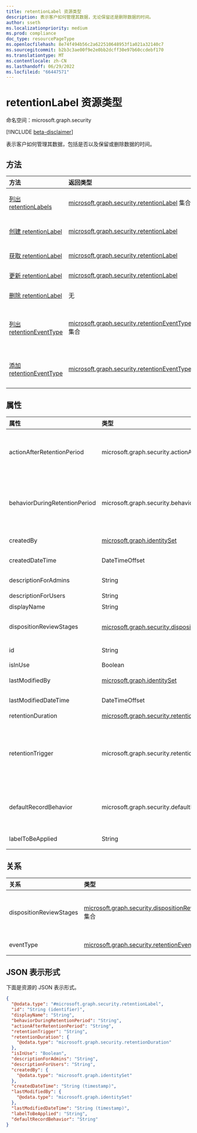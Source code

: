 ```yaml
---
title: retentionLabel 资源类型
description: 表示客户如何管理其数据，无论保留还是删除数据的时间。
author: sseth
ms.localizationpriority: medium
ms.prod: compliance
doc_type: resourcePageType
ms.openlocfilehash: 8e74f494b56c2a622510648953f1a021a32140c7
ms.sourcegitcommit: b2b3c3ae00f9e2e0bb2dcff30e97b60ccdebf170
ms.translationtype: MT
ms.contentlocale: zh-CN
ms.lasthandoff: 06/29/2022
ms.locfileid: "66447571"
---
```

# <a name="retentionlabel-resource-type"></a>retentionLabel 资源类型

命名空间：microsoft.graph.security

[!INCLUDE [beta-disclaimer](../../includes/beta-disclaimer.md)]

表示客户如何管理其数据，包括是否以及保留或删除数据的时间。

## <a name="methods"></a>方法
|方法|返回类型|说明|
|:---|:---|:---|
|[列出 retentionLabels](../api/security-retentionlabel-list.md)|[microsoft.graph.security.retentionLabel](../resources/security-retentionlabel.md) 集合|获取 [retentionLabel](../resources/security-retentionlabel.md) 对象及其属性的列表。|
|[创建 retentionLabel](../api/security-retentionlabel-post.md)|[microsoft.graph.security.retentionLabel](../resources/security-retentionlabel.md)|创建新的 [retentionLabel](../resources/security-retentionlabel.md) 对象。|
|[获取 retentionLabel](../api/security-retentionlabel-get.md)|[microsoft.graph.security.retentionLabel](../resources/security-retentionlabel.md)|读取 [retentionLabel](../resources/security-retentionlabel.md) 对象的属性和关系。|
|[更新 retentionLabel](../api/security-retentionlabel-update.md)|[microsoft.graph.security.retentionLabel](../resources/security-retentionlabel.md)|更新 [retentionLabel](../resources/security-retentionlabel.md) 对象的属性。|
|[删除 retentionLabel](../api/security-retentionlabel-delete.md)|无|删除 [retentionLabel](../resources/security-retentionlabel.md) 对象。|
|[列出 retentionEventType](../api/security-retentioneventtype-list.md)|[microsoft.graph.security.retentionEventType](../resources/security-retentioneventtype.md) 集合|从 exapnd eventType 导航属性获取 retentionEventType 资源。|
|[添加 retentionEventType](../api/security-retentioneventtype-post.md)|[microsoft.graph.security.retentionEventType](../resources/security-retentioneventtype.md)|通过在创建标签时添加相关的 odata 属性来添加 eventType。|

## <a name="properties"></a>属性
|属性|类型|说明|
|:---|:---|:---|
|actionAfterRetentionPeriod|microsoft.graph.security.actionAfterRetentionPeriod| 指定在保留期内应用此标签的文档要执行的操作。 可能的值包括 `none`、`delete`、`startDispositionReview`、`unknownFutureValue`。|
|behaviorDuringRetentionPeriod|microsoft.graph.security.behaviorDuringRetentionPeriod|指定在保留期内使用此标签的文档的行为。 可能的值包括 `doNotRetain`、`retain`、`retainAsRecord`、`retainAsRegulatoryRecord`、`unknownFutureValue`。|
|createdBy|[microsoft.graph.identitySet](/graph/api/resources/identityset)|表示创建 retentionLabel 的用户。|
|createdDateTime|DateTimeOffset|表示创建 retentionLabel 的日期和时间。|
|descriptionForAdmins|String|为管理员提供标签信息。可选。|
|descriptionForUsers|String|为用户提供标签信息。 可选。|
|displayName|String|定义标签名称的唯一字符串。|
|dispositionReviewStages|[microsoft.graph.security.dispositionReviewStage](../resources/security-dispositionreviewstage.md) 集合|在审查阶段，审阅者将收到通知，以确定是必须删除还是保留文档。|
|id|String|retentionLabel 的唯一 ID。 [entity](/graph/api/resources/entity).|
|isInUse|Boolean|指定当前是否正在使用标签。|
|lastModifiedBy|[microsoft.graph.identitySet](/graph/api/resources/identityset)|上次修改 retentionLabel 的用户。|
|lastModifiedDateTime|DateTimeOffset|修改 retentionLabel 的最新日期时间。|
|retentionDuration|[microsoft.graph.security.retentionDuration](../resources/security-retentionduration.md)|指定保留内容的天数。|
|retentionTrigger|microsoft.graph.security.retentionTrigger|指定保留期是从内容创建日期、标记日期还是上次修改日期计算的。 可能的值包括 `dateLabeled`、`dateCreated`、`dateModified`、`dateOfEvent`、`unknownFutureValue`。|
|defaultRecordBehavior|microsoft.graph.security.defaultRecordBehavior|指定创建记录标签时记录标签的锁定或解锁状态。可能的值为： `startLocked`， ， `startUnlocked`。 `unknownFutureValue`|
|labelToBeApplied|String|指定要在当前标签的保留期结束后自动应用的替换标签。 |


## <a name="relationships"></a>关系
|关系|类型|说明|
|:---|:---|:---|
|dispositionReviewStages|[microsoft.graph.security.dispositionReviewStage](../resources/security-dispositionreviewstage.md) 集合|当保留期末的操作选择为“dispositionReview”时，dispositionReviewStages 指定一组顺序阶段，每个阶段至少有一个审阅者。|
|eventType|[microsoft.graph.security.retentionEventType](../resources/security-retentioneventtype.md)|表示与保留事件关联的类型。|

## <a name="json-representation"></a>JSON 表示形式
下面是资源的 JSON 表示形式。
<!-- {
  "blockType": "resource",
  "keyProperty": "id",
  "@odata.type": "microsoft.graph.security.retentionLabel",
  "baseType": "microsoft.graph.entity",
  "openType": false
}
-->
``` json
{
  "@odata.type": "#microsoft.graph.security.retentionLabel",
  "id": "String (identifier)",
  "displayName": "String",
  "behaviorDuringRetentionPeriod": "String",
  "actionAfterRetentionPeriod": "String",
  "retentionTrigger": "String",
  "retentionDuration": {
    "@odata.type": "microsoft.graph.security.retentionDuration"
  },
  "isInUse": "Boolean",
  "descriptionForAdmins": "String",
  "descriptionForUsers": "String",
  "createdBy": {
    "@odata.type": "microsoft.graph.identitySet"
  },
  "createdDateTime": "String (timestamp)",
  "lastModifiedBy": {
    "@odata.type": "microsoft.graph.identitySet"
  },
  "lastModifiedDateTime": "String (timestamp)",
  "labelToBeApplied": "String",
  "defaultRecordBehavior": "String"
}
```
